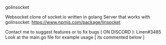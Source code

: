 golinsocket

Websocket clone of socket.io written in golang
Server that works with golinsocket: https://www.npmjs.com/package/linsocket

Contact me to suggest features or to fix bugs ( ON DISCORD ): Linen#3485
Look at the main.go file for example usage [ its commented below ]